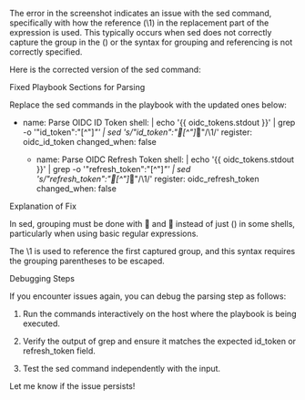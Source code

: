 The error in the screenshot indicates an issue with the sed command, specifically with how the reference (\1) in the replacement part of the expression is used. This typically occurs when sed does not correctly capture the group in the () or the syntax for grouping and referencing is not correctly specified.

Here is the corrected version of the sed command:

Fixed Playbook Sections for Parsing

Replace the sed commands in the playbook with the updated ones below:

- name: Parse OIDC ID Token
      shell: |
        echo '{{ oidc_tokens.stdout }}' | grep -o '"id_token":"[^"]*"' | sed 's/"id_token":"[^"]*"/\1/'
      register: oidc_id_token
      changed_when: false

    - name: Parse OIDC Refresh Token
      shell: |
        echo '{{ oidc_tokens.stdout }}' | grep -o '"refresh_token":"[^"]*"' | sed 's/"refresh_token":"[^"]*"/\1/'
      register: oidc_refresh_token
      changed_when: false

Explanation of Fix

In sed, grouping must be done with  and  instead of just () in some shells, particularly when using basic regular expressions.

The \1 is used to reference the first captured group, and this syntax requires the grouping parentheses to be escaped.


Debugging Steps

If you encounter issues again, you can debug the parsing step as follows:

1. Run the commands interactively on the host where the playbook is being executed.


2. Verify the output of grep and ensure it matches the expected id_token or refresh_token field.


3. Test the sed command independently with the input.



Let me know if the issue persists!
